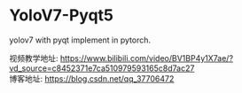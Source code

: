 # YoloV7-Pyqt5

yolov7 with pyqt implement in pytorch.

视频教学地址: https://www.bilibili.com/video/BV1BP4y1X7ae/?vd_source=c8452371e7ca510979593165c8d7ac27  
博客地址: https://blog.csdn.net/qq_37706472
